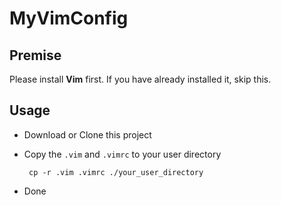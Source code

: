 # MyVimConfig

## Premise

Please install **Vim** first. If you have already installed it, skip this.

## Usage

- Download or Clone this project

- Copy the `.vim` and `.vimrc` to your user directory 

  ``` cp -r .vim .vimrc ./your_user_directory``` 

- Done